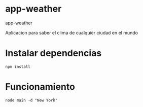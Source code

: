 # app-weather
app-weather

Aplicacion para saber el clima de cualquier ciudad en el mundo 


# Instalar dependencias
```
npm install
```

# Funcionamiento
```
node main -d "New York"
```
